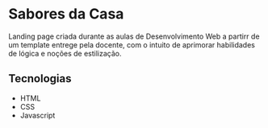 # Sabores da Casa

Landing page criada durante as aulas de Desenvolvimento Web a partirr de um template entrege pela docente, com o intuito de aprimorar habilidades de lógica e noções de estilização.

## Tecnologias
- HTML
- CSS
- Javascript